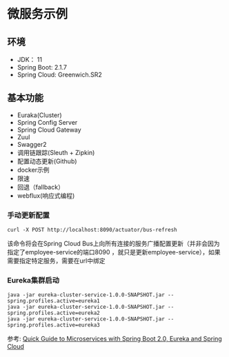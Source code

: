 # 微服务示例

## 环境
- JDK： 11
- Spring Boot: 2.1.7
- Spring Cloud: Greenwich.SR2

## 基本功能
- Euraka(Cluster)
- Spring Config Server
- Spring Cloud Gateway
- Zuul
- Swagger2
- 调用链跟踪(Sleuth + Zipkin)
- 配置动态更新(Github)
- docker示例
- 限速
- 回退（fallback）
- webflux(响应式编程)

### 手动更新配置
```shell script
curl -X POST http://localhost:8090/actuator/bus-refresh
```
该命令将会在Spring Cloud Bus上向所有连接的服务广播配置更新（并非会因为指定了employee-service的端口8090
，就只是更新employee-service），如果需要指定特定服务，需要在url中绑定

### Eureka集群启动
```shell script
java -jar eureka-cluster-service-1.0.0-SNAPSHOT.jar --spring.profiles.active=eureka1
java -jar eureka-cluster-service-1.0.0-SNAPSHOT.jar --spring.profiles.active=eureka2
java -jar eureka-cluster-service-1.0.0-SNAPSHOT.jar --spring.profiles.active=eureka3
```

参考: [Quick Guide to Microservices with Spring Boot 2.0, Eureka and Spring
 Cloud](https://piotrminkowski.wordpress.com/2018/04/26/quick-guide-to-microservices-with-spring-boot-2-0-eureka-and-spring-cloud/) 
